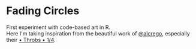 # Fading Circles

First experiment with code-based art in R.  
Here I'm taking inspiration from the beautiful work of [@alcrego](https://linktr.ee/alcrego), especially their [• Throbs • 1/4](https://twitter.com/alcrego_/status/1662676901222047748?s=46).
